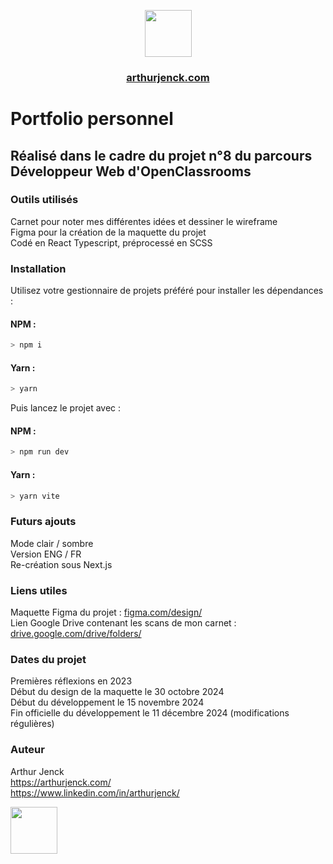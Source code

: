 <p align="center">
<a href="https://arthurjenck.com/">
  <img src="https://i.ibb.co/R4tzqky/logo.png" width="75">
</a>
</p>

<h3 align="center"><a href="https://arthurjenck.com/">arthurjenck.com</a></h3>

# Portfolio personnel

## Réalisé dans le cadre du projet n°8 du parcours Développeur Web d'OpenClassrooms

### Outils utilisés

Carnet pour noter mes différentes idées et dessiner le wireframe  
Figma pour la création de la maquette du projet  
Codé en React Typescript, préprocessé en SCSS

### Installation

Utilisez votre gestionnaire de projets préféré pour installer les dépendances :

#### NPM :

```sh
> npm i
```

#### Yarn :

```sh
> yarn
```

Puis lancez le projet avec :

#### NPM :

```sh
> npm run dev
```

#### Yarn :

```sh
> yarn vite
```

### Futurs ajouts

Mode clair / sombre  
Version ENG / FR  
Re-création sous Next.js

### Liens utiles

Maquette Figma du projet : [figma.com/design/](https://www.figma.com/design/JuFHi8HzvScTfFTQWZJnov/Portfolio-2.0)  
Lien Google Drive contenant les scans de mon carnet : [drive.google.com/drive/folders/](https://drive.google.com/drive/folders/1f4fpOMN-B1Bi42T_U0PUSnKu0sPL1yy7?usp=sharing)

### Dates du projet

Premières réflexions en 2023  
Début du design de la maquette le 30 octobre 2024  
Début du développement le 15 novembre 2024  
Fin officielle du développement le 11 décembre 2024 (modifications régulières)

### Auteur

Arthur Jenck  
https://arthurjenck.com/  
https://www.linkedin.com/in/arthurjenck/

<img src="https://i.ibb.co/R4tzqky/logo.png" width="75">
